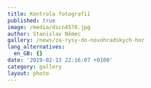 ```yaml
---
title: Kontrola fotografií
published: true
image: /media/dscn4570.jpg
author: Stanislav Němec
gallery: /news/za-rysy-do-novohradskych-hor
lang_alternatives:
  en_GB: {}
date: '2019-02-13 22:16:07 +0100'
category: gallery
layout: photo
---
```


